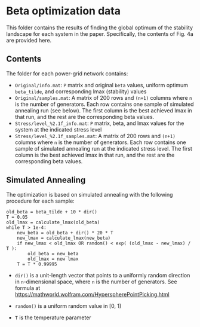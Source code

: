 # Beta optimization data

This folder contains the results of finding the global optimum of the stability landscape for each system in the paper.
Specifically, the contents of Fig. 4a are provided here.

## Contents

The folder for each power-grid network contains:
- `Original/info.mat`: `P` matrix and original `beta` values, uniform optimum `beta_tilde`, and corresponding lmax (stability) values
- `Original/samples.mat`: A matrix of 200 rows and `(n+1)` columns where `n` is the number of generators. Each row contains
one sample of simulated annealing run (see below). The first column is the best achieved lmax in that run, and the rest are the corresponding beta values.
- `Stress/level_%2.1f_info.mat`: `P` matrix, beta, and lmax values for the system at the indicated stress level
- `Stress/level_%2.1f_samples.mat`: A matrix of 200 rows and `(n+1)` columns where `n` is the number of generators. Each row contains
one sample of simulated annealing run at the indicated stress level. The first column is the best achieved lmax in that run, and the rest are the corresponding beta values.

## Simulated Annealing
The optimization is based on simulated annealing with the following procedure for each sample:
```
old_beta = beta_tilde + 10 * dir()
T = 0.05
old_lmax = calculate_lmax(old_beta)
while T > 1e-4:
	new_beta = old_beta + dir() * 20 * T
	new_lmax = calculate_lmax(new_beta)
	if new_lmax < old_lmax OR random() < exp( (old_lmax - new_lmax) / T ):
		old_beta = new_beta
		old_lmax = new lmax
	T = T * 0.99995
```

- `dir()` is a unit-length vector that points to a uniformly random direction in `n`-dimensional space, where `n` is the number of generators.
See formula at https://mathworld.wolfram.com/HyperspherePointPicking.html

- `random()` is a uniform random value in [0, 1)

- `T` is the temperature parameter	

